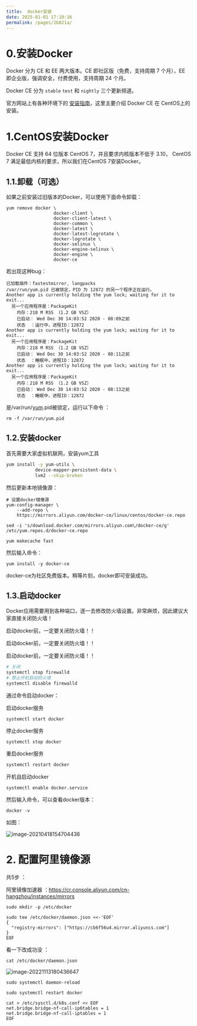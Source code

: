 ```yaml
---
title:  docker安装
date: 2025-01-01 17:10:16
permalink: /pages/2b821a/
---
```

# 0.安装Docker

Docker 分为 CE 和 EE 两大版本。CE 即社区版（免费，支持周期 7 个月），EE 即企业版，强调安全，付费使用，支持周期 24 个月。

Docker CE 分为 `stable` `test` 和 `nightly` 三个更新频道。

官方网站上有各种环境下的 [安装指南](https://docs.docker.com/install/)，这里主要介绍 Docker CE 在 CentOS上的安装。

# 1.CentOS安装Docker

Docker CE 支持 64 位版本 CentOS 7，并且要求内核版本不低于 3.10， CentOS 7 满足最低内核的要求，所以我们在CentOS 7安装Docker。



## 1.1.卸载（可选）

如果之前安装过旧版本的Docker，可以使用下面命令卸载：

```
yum remove docker \
                  docker-client \
                  docker-client-latest \
                  docker-common \
                  docker-latest \
                  docker-latest-logrotate \
                  docker-logrotate \
                  docker-selinux \
                  docker-engine-selinux \
                  docker-engine \
                  docker-ce
```

若出现这种bug：

```shell
已加载插件：fastestmirror, langpacks
/var/run/yum.pid 已被锁定，PID 为 12872 的另一个程序正在运行。
Another app is currently holding the yum lock; waiting for it to exit...
  另一个应用程序是：PackageKit
    内存：218 M RSS （1.2 GB VSZ）
    已启动： Wed Dec 30 14:03:52 2020 - 08:09之前
    状态  ：运行中，进程ID：12872
Another app is currently holding the yum lock; waiting for it to exit...
  另一个应用程序是：PackageKit
    内存：218 M RSS （1.2 GB VSZ）
    已启动： Wed Dec 30 14:03:52 2020 - 08:11之前
    状态  ：睡眠中，进程ID：12872
Another app is currently holding the yum lock; waiting for it to exit...
  另一个应用程序是：PackageKit
    内存：218 M RSS （1.2 GB VSZ）
    已启动： Wed Dec 30 14:03:52 2020 - 08:13之前
    状态  ：睡眠中，进程ID：12872
```

是/var/run/[yum](https://so.csdn.net/so/search?q=yum&spm=1001.2101.3001.7020).pid被锁定，运行以下命令 ：

```shell
rm -f /var/run/yum.pid
```



## 1.2.安装docker

首先需要大家虚拟机联网，安装yum工具

```sh
yum install -y yum-utils \
           device-mapper-persistent-data \
           lvm2 --skip-broken
```



然后更新本地镜像源：

```shell
# 设置docker镜像源
yum-config-manager \
    --add-repo \
    https://mirrors.aliyun.com/docker-ce/linux/centos/docker-ce.repo
    
sed -i 's/download.docker.com/mirrors.aliyun.com\/docker-ce/g' /etc/yum.repos.d/docker-ce.repo

yum makecache fast
```





然后输入命令：

```shell
yum install -y docker-ce
```

docker-ce为社区免费版本。稍等片刻，docker即可安装成功。



## 1.3.启动docker

Docker应用需要用到各种端口，逐一去修改防火墙设置。非常麻烦，因此建议大家直接关闭防火墙！

启动docker前，一定要关闭防火墙！！

启动docker前，一定要关闭防火墙！！

启动docker前，一定要关闭防火墙！！



```sh
# 关闭
systemctl stop firewalld
# 禁止开机启动防火墙
systemctl disable firewalld
```



通过命令启动docker：

启动docker服务

```shell
systemctl start docker  
```

停止docker服务

```shell
systemctl stop docker
```

重启docker服务

```sh
systemctl restart docker  
```

开机自启动docker

```shell
systemctl enable docker.service 
```



然后输入命令，可以查看docker版本：

```
docker -v
```

如图：

![image-20210418154704436](C:\Users\23825\Desktop\springcloud学习资料\day03-Docker\资料\assets\image-20210418154704436.png) 

# 2. 配置阿里镜像源

共5步 ：

阿里镜像加速器 ：https://cr.console.aliyun.com/cn-hangzhou/instances/mirrors

```shell
sudo mkdir -p /etc/docker
```

```shell
sudo tee /etc/docker/daemon.json <<-'EOF'
{
  "registry-mirrors": ["https://cb6f56u4.mirror.aliyuncs.com"]
}
EOF
```

看一下改成功没 ：

```shell
cat /etc/docker/daemon.json
```

![image-20221113180436647](https://typorehwf.oss-cn-chengdu.aliyuncs.com/image-20221113180436647.png)

```shell
sudo systemctl daemon-reload
```

```shell
sudo systemctl restart docker
```









```shell
cat > /etc/sysctl.d/k8s.conf << EOF
net.bridge.bridge-nf-call-ip6tables = 1
net.bridge.bridge-nf-call-iptables = 1
EOF
```

